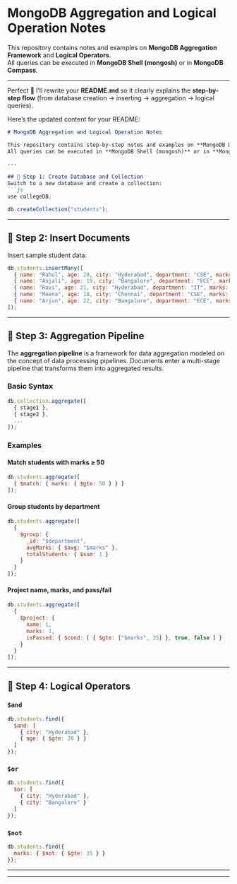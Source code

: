 # MongoDB Aggregation and Logical Operation Notes

This repository contains notes and examples on **MongoDB Aggregation Framework** and **Logical Operators**.  
All queries can be executed in **MongoDB Shell (mongosh)** or in **MongoDB Compass**.

---

Perfect 🚀 I’ll rewrite your **README.md** so it clearly explains the **step-by-step flow** (from database creation → inserting → aggregation → logical queries).

Here’s the updated content for your README:

````markdown
# MongoDB Aggregation and Logical Operation Notes

This repository contains step-by-step notes and examples on **MongoDB Database Creation**, **Data Insertion**, **Aggregation Framework**, and **Logical Operators**.  
All queries can be executed in **MongoDB Shell (mongosh)** or in **MongoDB Compass**.

---

## 📌 Step 1: Create Database and Collection
Switch to a new database and create a collection:
```js
use collegeDB;

db.createCollection("students");
````

---

## 📌 Step 2: Insert Documents

Insert sample student data:

```js
db.students.insertMany([
  { name: "Rahul", age: 20, city: "Hyderabad", department: "CSE", marks: 85 },
  { name: "Anjali", age: 19, city: "Bangalore", department: "ECE", marks: 72 },
  { name: "Ravi", age: 21, city: "Hyderabad", department: "IT", marks: 60 },
  { name: "Meena", age: 18, city: "Chennai", department: "CSE", marks: 45 },
  { name: "Arjun", age: 22, city: "Bangalore", department: "ECE", marks: 30 }
]);
```

---

## 📌 Step 3: Aggregation Pipeline

The **aggregation pipeline** is a framework for data aggregation modeled on the concept of data processing pipelines.
Documents enter a multi-stage pipeline that transforms them into aggregated results.

### Basic Syntax

```js
db.collection.aggregate([
  { stage1 },
  { stage2 },
  ...
]);
```

### Examples

#### Match students with marks ≥ 50

```js
db.students.aggregate([
  { $match: { marks: { $gte: 50 } } }
]);
```

#### Group students by department

```js
db.students.aggregate([
  {
    $group: {
      _id: "$department",
      avgMarks: { $avg: "$marks" },
      totalStudents: { $sum: 1 }
    }
  }
]);
```

#### Project name, marks, and pass/fail

```js
db.students.aggregate([
  {
    $project: {
      name: 1,
      marks: 1,
      isPassed: { $cond: [ { $gte: ["$marks", 35] }, true, false ] }
    }
  }
]);
```

---

## 📌 Step 4: Logical Operators

### `$and`

```js
db.students.find({
  $and: [
    { city: "Hyderabad" },
    { age: { $gte: 20 } }
  ]
});
```

### `$or`

```js
db.students.find({
  $or: [
    { city: "Hyderabad" },
    { city: "Bangalore" }
  ]
});
```

### `$not`

```js
db.students.find({
  marks: { $not: { $gte: 35 } }
});
```

---




---


